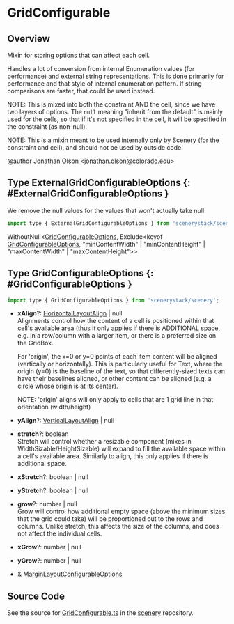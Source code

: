 # GridConfigurable

## Overview

Mixin for storing options that can affect each cell.

Handles a lot of conversion from internal Enumeration values (for performance) and external string representations.
This is done primarily for performance and that style of internal enumeration pattern. If string comparisons are
faster, that could be used instead.

NOTE: This is mixed into both the constraint AND the cell, since we have two layers of options. The `null` meaning
"inherit from the default" is mainly used for the cells, so that if it's not specified in the cell, it will be
specified in the constraint (as non-null).

NOTE: This is a mixin meant to be used internally only by Scenery (for the constraint and cell), and should not be
used by outside code.

@author Jonathan Olson &lt;jonathan.olson@colorado.edu&gt;

## Type ExternalGridConfigurableOptions {: #ExternalGridConfigurableOptions }


We remove the null values for the values that won't actually take null

```js
import type { ExternalGridConfigurableOptions } from 'scenerystack/scenery';
```


WithoutNull&lt;[GridConfigurableOptions](../scenery/GridConfigurable.md#GridConfigurableOptions), Exclude&lt;keyof [GridConfigurableOptions](../scenery/GridConfigurable.md#GridConfigurableOptions), "minContentWidth" | "minContentHeight" | "maxContentWidth" | "maxContentHeight"&gt;&gt;



## Type GridConfigurableOptions {: #GridConfigurableOptions }


```js
import type { GridConfigurableOptions } from 'scenerystack/scenery';
```


- **xAlign**?: [HorizontalLayoutAlign](../scenery/LayoutAlign.md#HorizontalLayoutAlign) | <span style="color: hsla(calc(var(--md-hue) + 180deg),80%,40%,1);">null</span>
<br>  Alignments control how the content of a cell is positioned within that cell's available area (thus it only applies
  if there is ADDITIONAL space, e.g. in a row/column with a larger item, or there is a preferred size on the GridBox.
  
  For 'origin', the x=0 or y=0 points of each item content will be aligned (vertically or horizontally). This is
  particularly useful for Text, where the origin (y=0) is the baseline of the text, so that differently-sized texts
  can have their baselines aligned, or other content can be aligned (e.g. a circle whose origin is at its center).
  
  NOTE: 'origin' aligns will only apply to cells that are 1 grid line in that orientation (width/height)
- **yAlign**?: [VerticalLayoutAlign](../scenery/LayoutAlign.md#VerticalLayoutAlign) | <span style="color: hsla(calc(var(--md-hue) + 180deg),80%,40%,1);">null</span>
- **stretch**?: <span style="color: hsla(calc(var(--md-hue) + 180deg),80%,40%,1);">boolean</span>
<br>  Stretch will control whether a resizable component (mixes in WidthSizable/HeightSizable) will expand to fill the
  available space within a cell's available area. Similarly to align, this only applies if there is additional space.
- **xStretch**?: <span style="color: hsla(calc(var(--md-hue) + 180deg),80%,40%,1);">boolean</span> | <span style="color: hsla(calc(var(--md-hue) + 180deg),80%,40%,1);">null</span>
- **yStretch**?: <span style="color: hsla(calc(var(--md-hue) + 180deg),80%,40%,1);">boolean</span> | <span style="color: hsla(calc(var(--md-hue) + 180deg),80%,40%,1);">null</span>
- **grow**?: <span style="color: hsla(calc(var(--md-hue) + 180deg),80%,40%,1);">number</span> | <span style="color: hsla(calc(var(--md-hue) + 180deg),80%,40%,1);">null</span>
<br>  Grow will control how additional empty space (above the minimum sizes that the grid could take) will be
  proportioned out to the rows and columns. Unlike stretch, this affects the size of the columns, and does not affect
  the individual cells.
- **xGrow**?: <span style="color: hsla(calc(var(--md-hue) + 180deg),80%,40%,1);">number</span> | <span style="color: hsla(calc(var(--md-hue) + 180deg),80%,40%,1);">null</span>
- **yGrow**?: <span style="color: hsla(calc(var(--md-hue) + 180deg),80%,40%,1);">number</span> | <span style="color: hsla(calc(var(--md-hue) + 180deg),80%,40%,1);">null</span>
- &amp; [MarginLayoutConfigurableOptions](../scenery/MarginLayoutConfigurable.md#MarginLayoutConfigurableOptions)




## Source Code

See the source for [GridConfigurable.ts](https://github.com/phetsims/scenery/blob/main/js/layout/constraints/GridConfigurable.ts) in the [scenery](https://github.com/phetsims/scenery) repository.
